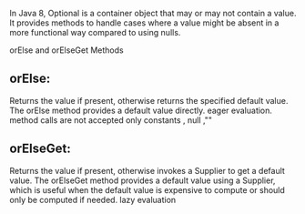 In Java 8, Optional is a container object that may or may not contain a value. It provides methods to handle cases where a value might be absent in a more functional way compared to using nulls.

orElse and orElseGet Methods

orElse: 
----------
Returns the value if present, otherwise returns the specified default value.
The orElse method provides a default value directly.
eager evaluation.
method calls are not accepted only constants , null ,""

orElseGet:
-----------
Returns the value if present, otherwise invokes a Supplier to get a default value.
The orElseGet method provides a default value using a Supplier, which is useful when the default value is expensive to compute or should only be computed if needed.
lazy evaluation